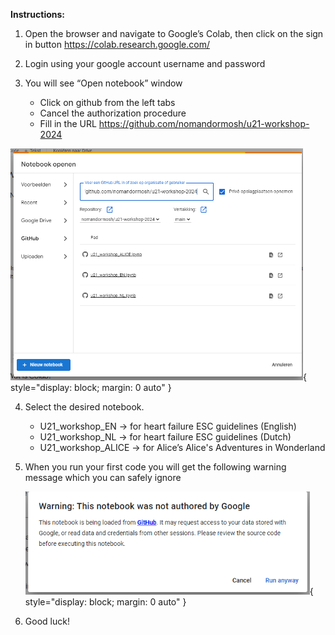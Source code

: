 **Instructions:**
1. Open the browser and navigate to Google’s Colab, then click on the sign in button
   <https://colab.research.google.com/>

2. Login using your google account username and password
3. You will see “Open notebook” window
   * Click on github from the left tabs
   * Cancel the authorization procedure
   * Fill in the URL <https://github.com/nomandormosh/u21-workshop-2024>
     
  ![Picture](assets/001.png){ style="display: block; margin: 0 auto" }

4. Select the desired notebook.
   * U21\_workshop\_EN -> for heart failure ESC guidelines (English)
   * U21\_workshop\_NL -> for heart failure ESC guidelines (Dutch)
   * U21\_workshop\_ALICE -> for Alice’s Alice's Adventures in Wonderland
5. When you run your first code you will get the following warning message which you can safely ignore

   ![Picture](assets/002.png){ style="display: block; margin: 0 auto" }

7. Good luck!

